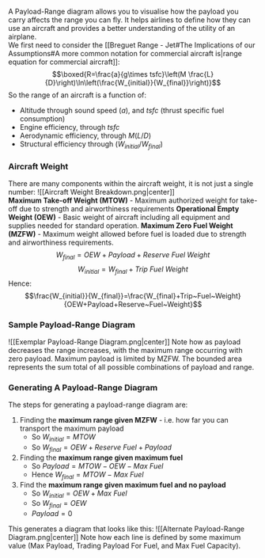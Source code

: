 A Payload-Range diagram allows you to visualise how the payload you carry affects the range you can fly. It helps airlines to define how they can use an aircraft and provides a better understanding of the utility of an airplane.
\
We first need to consider the [[Breguet Range - Jet#The Implications of our Assumptions#A more common notation for commercial aircraft is|range equation for commercial aircraft]]:
$$\boxed{R=\frac{a}{g\times tsfc}\left(M \frac{L}{D}\right)\ln\left(\frac{W_{initial}}{W_{final}}\right)}$$
So the range of an aircraft is a function of:
- Altitude through sound speed ($a$), and $tsfc$ (thrust specific fuel consumption)
- Engine efficiency, through $tsfc$
- Aerodynamic efficiency, through $M(L/D)$
- Structural efficiency through $(W_{initial}/W_{final})$
### Aircraft Weight
There are many components within the aircraft weight, it is not just a single number:
![[Aircraft Weight Breakdown.png|center]]
\
**Maximum Take-off Weight (MTOW)** - Maximum authorized weight for take-off due to strength and airworthiness requirements
**Operational Empty Weight (OEW)** - Basic weight of aircraft including all equipment and supplies needed for standard operation.
**Maximum Zero Fuel Weight (MZFW)** - Maximum weight allowed before fuel is loaded due to strength and airworthiness requirements.
$$W_{final}=OEW+Payload+Reserve~Fuel~Weight$$
$$W_{initial}=W_{final}+Trip~Fuel~Weight$$
Hence:
$$\frac{W_{initial}}{W_{final}}=\frac{W_{final}+Trip~Fuel~Weight}{OEW+Payload+Reserve~Fuel~Weight}$$
### Sample Payload-Range Diagram
![[Exemplar Payload-Range Diagram.png|center]]
Note how as payload decreases the range increases, with the maximum range occurring with zero payload. Maximum payload is limited by MZFW. The bounded area represents the sum total of all possible combinations of payload and range.
### Generating A Payload-Range Diagram
The steps for generating a payload-range diagram are:
1) Finding the **maximum range given MZFW** - i.e. how far you can transport the maximum payload
	- So $W_{initial}=MTOW$
	- So $W_{final}=OEW+Reserve~Fuel+Payload$
2) Finding the **maximum range given maximum fuel**
	- So $Payload=MTOW-OEW-Max~Fuel$
	- Hence $W_{final}=MTOW-Max~Fuel$ 
3) Find the **maximum range given maximum fuel and no payload**
	- So $W_{initial}=OEW+Max~Fuel$
	- So $W_{final}=OEW$
	- $Payload=0$

This generates a diagram that looks like this:
![[Alternate Payload-Range Diagram.png|center]]
Note how each line is defined by some maximum value (Max Payload, Trading Payload For Fuel, and Max Fuel Capacity).